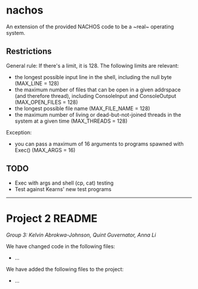 # nachos

An extension of the provided NACHOS code to be a ~real~ operating system.

## Restrictions

General rule: If there's a limit, it is 128. The following limits are relevant:

  - the longest possible input line in the shell, including the null byte
    (MAX_LINE = 128)
  - the maximum number of files that can be open in a given addrspace (and
    therefore thread), including ConsoleInput and ConsoleOutput (MAX_OPEN_FILES
    = 128)
  - the longest possible file name (MAX_FILE_NAME = 128)
  - the maximum number of living or dead-but-not-joined threads in the system
    at a given time (MAX_THREADS = 128)

Exception:

  - you can pass a maximum of 16 arguments to programs spawned with Exec()
    (MAX_ARGS = 16)

## TODO

  - Exec with args and shell (cp, cat) testing
  - Test against Kearns' new test programs

---

# Project 2 README

_Group 3: Kelvin Abrokwa-Johnson, Quint Guvernator, Anna Li_

We have changed code in the following files:

  - ...

We have added the following files to the project:

  - ...
